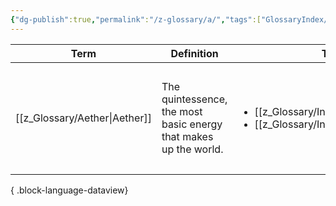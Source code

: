 ```yaml
---
{"dg-publish":true,"permalink":"/z-glossary/a/","tags":["GlossaryIndex/Letter"],"noteIcon":""}
---
```




| Term                             | Definition                                                       | Topic                                                                                                 | Related                                                                                                                                                                                                                                                                                                         |
| -------------------------------- | ---------------------------------------------------------------- | ----------------------------------------------------------------------------------------------------- | --------------------------------------------------------------------------------------------------------------------------------------------------------------------------------------------------------------------------------------------------------------------------------------------------------------- |
| [[z_Glossary/Aether\|Aether]] | The quintessence, the most basic energy that makes up the world. | <ul><li>[[z_Glossary/Index/Magic.md\\|Magic]]</li><li>[[z_Glossary/Index/Faith.md\\|Faith]]</li></ul> | <ul><li>[[z_Glossary/spirit.md\\|spirit]]</li><li>[[z_Glossary/Index/Magic.md\\|Magic]]</li><li>[[z_Glossary/Index/Faith.md\\|Faith]]</li><li>[[z_Glossary/spirit.md\\|spirit]]</li><li>[[z_Glossary/Lifestream.md\\|Lifestream]]</li><li>[[z_Glossary/elemental alignment.md\\|elemental alignment]]</li></ul> |

{ .block-language-dataview}
